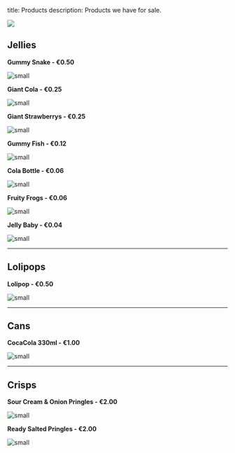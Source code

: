 title: Products
description: Products we have for sale.

![](https://fontmeme.com/permalink/211008/f09b2ca814ef60f36293fb801009c0c2.png)

## Jellies

**Gummy Snake - €0.50**

![small](https://ptpimg.me/q1vqkl.jpg)

**Giant Cola - €0.25**

![small](https://www.sweetco.ie/image/cache/catalog/sweetco/product/haribo/haribo-cola-bottles-116-1000x1000.jpg)

**Giant Strawberrys - €0.25**

![small](https://ik.imagekit.io/pimberly/595e406f0f15f30010780448/tr:w-1000,h-1000,cm-pad_resize/6f465127/611ce0a9423ec074d00001e4/HB92617_01.jpg?product_name=Haribo-Giant-Strawbs-100-Sweet-Drum-9547.jpg)

**Gummy Fish - €0.12**

![small](https://www.sweetco.ie/image/cache/catalog/sweetco/product/haribo/haribo-freaky-fish-112-1000x1000.jpg)

**Cola Bottle - €0.06**

![small](https://www.sweetco.ie/image/cache/catalog/sweetco/product/haribo/haribo-happy-cola-300-piece-tub-sweetco-600x315w.jpg)

**Fruity Frogs  - €0.06**

![small](https://www.sweetco.ie/image/cache/catalog/sweetco/product/haribo/haribo-fruity-frogs-960g-sweet-tub-736-1000x1000.jpg)

**Jelly Baby - €0.04**

![small](https://www.planetcandy.ie/image/cache/data/Jellies/Haribo%20Jelly%20Babies-500x500.png)

---

## Lolipops

**Lolipop - €0.50**

![small](https://www.planetcandy.ie/image/cache/catalog/Lollipops/caffreys-natural-pop-200-pieces-800x800.jpg)

---

## Cans

**CocaCola 330ml - €1.00**

![small](https://media.istockphoto.com/photos/classic-cocacola-can-picture-id465133878?k=20&m=465133878&s=612x612&w=0&h=vgcvEz4ts5WZQOhKMaKon8mIQVbr20-JhP7DKgo_wD0=)

---

## Crisps

**Sour Cream & Onion Pringles - €2.00**

![small](http://images.kglobalservices.com/www.pringles.com_ae_en/en_ae/product/product_3495370/prod_img-3495439_pringles_sourcream_40g_en.jpg)

**Ready Salted Pringles - €2.00**

![small](https://turnerprice.gumlet.io/media/catalog/product/cache/266be06552e40de495ca8a0ecf632bea/7/9/791b6929b26e0fe7d81e1aa552258a28.jpg)
